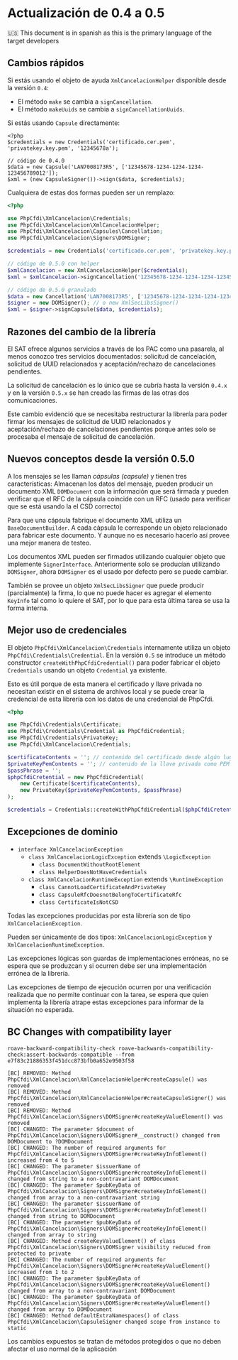 # Actualización de 0.4 a 0.5

:us: This document is in spanish as this is the primary language of the target developers

## Cambios rápidos

Si estás usando el objeto de ayuda `XmlCancelacionHelper` disponible desde la versión `0.4`:

- El método `make` se cambia a `signCancellation`.
- El método `makeUuids` se cambia a `signCancellationUuids`.

Si estás usando `Capsule` directamente:

```text
<?php
$credentials = new Credentials('certificado.cer.pem', 'privatekey.key.pem', '12345678a');

// código de 0.4.0
$data = new Capsule('LAN7008173R5', ['12345678-1234-1234-1234-123456789012']);
$xml = (new CapsuleSigner())->sign($data, $credentials);
```

Cualquiera de estas dos formas pueden ser un remplazo:

```php
<?php

use PhpCfdi\XmlCancelacion\Credentials;
use PhpCfdi\XmlCancelacion\XmlCancelacionHelper;
use PhpCfdi\XmlCancelacion\Capsules\Cancellation;
use PhpCfdi\XmlCancelacion\Signers\DOMSigner;

$credentials = new Credentials('certificado.cer.pem', 'privatekey.key.pem', '12345678a');

// código de 0.5.0 con helper
$xmlCancelacion = new XmlCancelacionHelper($credentials);
$xml = $xmlCancelacion->signCancellation('12345678-1234-1234-1234-123456789012');

// código de 0.5.0 granulado
$data = new Cancellation('LAN7008173R5', ['12345678-1234-1234-1234-123456789012'], new DateTimeImmutable());
$signer = new DOMSigner(); // o new XmlSecLibsSigner()
$xml = $signer->signCapsule($data, $credentials);
```

## Razones del cambio de la librería

El SAT ofrece algunos servicios a través de los PAC como una pasarela, al menos conozco tres servicios documentados:
solicitud de cancelación, solicitud de UUID relacionados y aceptación/rechazo de cancelaciones pendientes.

La solicitud de cancelación es lo único que se cubría hasta la versión `0.4.x` y en la versión `0.5.x` se han
creado las firmas de las otras dos comunicaciones.

Este cambio evidenció que se necesitaba restructurar la librería para poder firmar los mensajes de
solicitud de UUID relacionados y aceptación/rechazo de cancelaciones pendientes porque antes solo se procesaba el
mensaje de solicitud de cancelación.

## Nuevos conceptos desde la versión 0.5.0

A los mensajes se les llaman *cápsulas (capsule)* y tienen tres características: Almacenan los datos del mensaje,
pueden producir un documento XML `DOMDocument` con la información que será firmada y pueden verificar que el RFC
de la cápsula coincide con un RFC (usado para verificar que se está usando la el CSD correcto)

Para que una cápsula fabrique el documento XML utiliza un `BaseDocumentBuilder`.
A cada cápsula le corresponde un objeto relacionado para fabricar este documento.
Y aunque no es necesario hacerlo así provee una mejor manera de testeo.

Los documentos XML pueden ser firmados utilizando cualquier objeto que implemente `SignerInterface`.
Anteriormente solo se producían utilizando `DOMSigner`, ahora `DOMSigner` es el usado por defecto pero se puede cambiar.

También se provee un objeto `XmlSecLibsSigner` que puede producir (parcialmente) la firma, lo que no puede hacer es
agregar el elemento `KeyInfo` tal como lo quiere el SAT, por lo que para esta última tarea se usa la forma interna. 

## Mejor uso de credenciales

El objeto `PhpCfdi\XmlCancelacion\Credentials` internamente utiliza un objeto `PhpCfdi\Credentials\Credential`.
En la versión `0.5` se introduce un método constructor `createWithPhpCfdiCredential()` para poder fabricar el objeto
`Credentials` usando un objeto `Credential` ya existente.

Esto es útil porque de esta manera el certificado y llave privada no necesitan existir en el sistema de archivos local
y se puede crear la credencial de esta librería con los datos de una credencial de PhpCfdi.

```php
<?php

use PhpCfdi\Credentials\Certificate;
use PhpCfdi\Credentials\Credential as PhpCfdiCredential;
use PhpCfdi\Credentials\PrivateKey;
use PhpCfdi\XmlCancelacion\Credentials;

$certificateContents = ''; // contenido del certificado desde algún lugar, como la base de datos
$privateKeyPemContents = ''; // contenido de la llave privada como PEM desde algún lugar, como la base de datos
$passPhrase = '';
$phpCfdiCretential = new PhpCfdiCredential(
    new Certificate($certificateContents),
    new PrivateKey($privateKeyPemContents, $passPhrase)
);

$credentials = Credentials::createWithPhpCfdiCredential($phpCfdiCretential);
```

## Excepciones de dominio

- `interface XmlCancelacionException`
    - `class XmlCancelacionLogicException` extends `\LogicException`
        - `class DocumentWithoutRootElement`
        - `class HelperDoesNotHaveCredentials`
    - `class XmlCancelacionRuntimeException` extends `\RuntimeException`
        - `class CannotLoadCertificateAndPrivateKey`
        - `class CapsuleRfcDoesnotBelongToCertificateRfc`
        - `class CertificateIsNotCSD`

Todas las excepciones producidas por esta librería son de tipo `XmlCancelacionException`.

Pueden ser únicamente de dos tipos: `XmlCancelacionLogicException` y `XmlCancelacionRuntimeException`.

Las excepciones lógicas son guardas de implementaciones erróneas, no se espera que se produzcan
y si ocurren debe ser una implementación errónea de la librería.

Las excepciones de tiempo de ejecución ocurren por una verificación realizada que no permite
continuar con la tarea, se espera que quien implementa la librería atrape estas excepciones
para informar de la situación no esperada.

## BC Changes with compatibility layer

```text
roave-backward-compatibility-check roave-backwards-compatibility-check:assert-backwards-compatible --from e7f83c21886353f451dcc873bfb0a652e9503f58

[BC] REMOVED: Method PhpCfdi\XmlCancelacion\XmlCancelacionHelper#createCapsule() was removed
[BC] REMOVED: Method PhpCfdi\XmlCancelacion\XmlCancelacionHelper#createCapsuleSigner() was removed
[BC] REMOVED: Method PhpCfdi\XmlCancelacion\Signers\DOMSigner#createKeyValueElement() was removed
[BC] CHANGED: The parameter $document of PhpCfdi\XmlCancelacion\Signers\DOMSigner#__construct() changed from DOMDocument to ?DOMDocument
[BC] CHANGED: The number of required arguments for PhpCfdi\XmlCancelacion\Signers\DOMSigner#createKeyInfoElement() increased from 4 to 5
[BC] CHANGED: The parameter $issuerName of PhpCfdi\XmlCancelacion\Signers\DOMSigner#createKeyInfoElement() changed from string to a non-contravariant DOMDocument
[BC] CHANGED: The parameter $pubKeyData of PhpCfdi\XmlCancelacion\Signers\DOMSigner#createKeyInfoElement() changed from array to a non-contravariant string
[BC] CHANGED: The parameter $issuerName of PhpCfdi\XmlCancelacion\Signers\DOMSigner#createKeyInfoElement() changed from string to DOMDocument
[BC] CHANGED: The parameter $pubKeyData of PhpCfdi\XmlCancelacion\Signers\DOMSigner#createKeyInfoElement() changed from array to string
[BC] CHANGED: Method createKeyValueElement() of class PhpCfdi\XmlCancelacion\Signers\DOMSigner visibility reduced from protected to private
[BC] CHANGED: The number of required arguments for PhpCfdi\XmlCancelacion\Signers\DOMSigner#createKeyValueElement() increased from 1 to 2
[BC] CHANGED: The parameter $pubKeyData of PhpCfdi\XmlCancelacion\Signers\DOMSigner#createKeyValueElement() changed from array to a non-contravariant DOMDocument
[BC] CHANGED: The parameter $pubKeyData of PhpCfdi\XmlCancelacion\Signers\DOMSigner#createKeyValueElement() changed from array to DOMDocument
[BC] CHANGED: Method defaultExtraNamespaces() of class PhpCfdi\XmlCancelacion\CapsuleSigner changed scope from instance to static
```

Los cambios expuestos se tratan de métodos protegidos o que no deben afectar el uso normal de la aplicación
